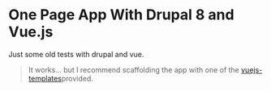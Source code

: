# One Page App With Drupal 8 and Vue.js

Just some old tests with drupal and vue. 

> It works... but I recommend scaffolding the app with one of the [vuejs-templates](https://github.com/vuejs-templates/webpack)provided.
